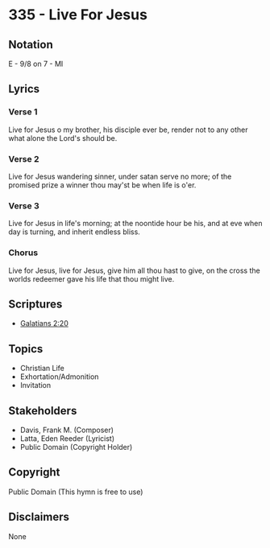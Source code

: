 # 335 - Live For Jesus

## Notation

E - 9/8 on 7 - MI

## Lyrics

### Verse 1

Live for Jesus o my brother, his disciple ever be, render not to any other what alone the Lord's should be.

### Verse 2

Live for Jesus wandering sinner, under satan serve no more; of the promised prize a winner thou may'st be when life is o'er.

### Verse 3

Live for Jesus in life's morning; at the noontide hour be his, and at eve when day is turning, and inherit endless bliss.

### Chorus

Live for Jesus, live for Jesus, give him all thou hast to give, on the cross the worlds redeemer gave his life that thou might live.


## Scriptures

- [Galatians 2:20](https://www.biblegateway.com/passage/?search=Galatians%202%3A20)

## Topics

- Christian Life
- Exhortation/Admonition
- Invitation

## Stakeholders

- Davis, Frank M. (Composer)
- Latta, Eden Reeder (Lyricist)
- Public Domain (Copyright Holder)

## Copyright

Public Domain
(This hymn is free to use)

## Disclaimers

None

